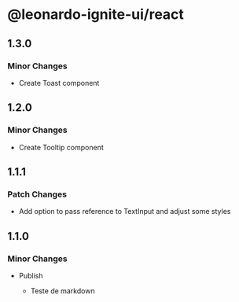 # @leonardo-ignite-ui/react

## 1.3.0

### Minor Changes

- Create Toast component

## 1.2.0

### Minor Changes

- Create Tooltip component

## 1.1.1

### Patch Changes

- Add option to pass reference to TextInput and adjust some styles

## 1.1.0

### Minor Changes

- Publish

  - Teste de markdown
